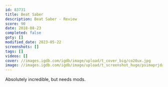 ```yaml
---
id: 83731
title: Beat Saber
description: Beat Saber - Review
score: 90
date: 2018-08-23
completed: false
goty: []
modified_date: 2023-05-22
screenshots: []
tags: []
videos: []
cover: //images.igdb.com/igdb/image/upload/t_cover_big/co20ux.jpg
image: //images.igdb.com/igdb/image/upload/t_screenshot_huge/psimaprjda5od1szsyz0.jpg
---
```

Absolutely incredible, but needs mods.
